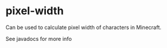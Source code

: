 # pixel-width
Can be used to calculate pixel width of characters in Minecraft.

See javadocs for more info
